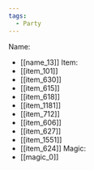 ```yaml
---
tags:
  - Party
---
```

Name:
- [[name_13]]
Item:
- [[item_101]]
- [[item_630]]
- [[item_615]]
- [[item_618]]
- [[item_1181]]
- [[item_712]]
- [[item_606]]
- [[item_627]]
- [[item_1551]]
- [[item_624]]
Magic:
- [[magic_0]]
